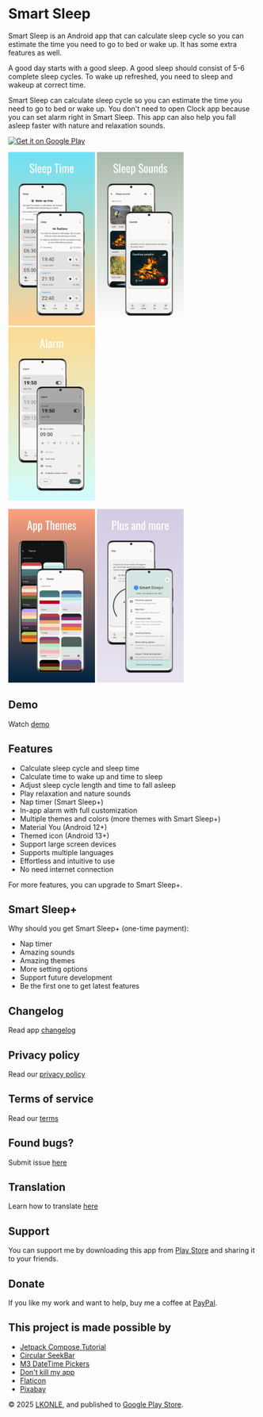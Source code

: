 # Smart Sleep

Smart Sleep is an Android app that can calculate sleep cycle so you can estimate the time you need to go to bed or wake up. It has some extra features as well.

A good day starts with a good sleep. A good sleep should consist of 5-6 complete sleep cycles. To wake up refreshed, you need to sleep and wakeup at correct time.

Smart Sleep can calculate sleep cycle so you can estimate the time you need to go to bed or wake up. You don't need to open Clock app because you can set alarm right in Smart Sleep. This app can also help you fall asleep faster with nature and relaxation sounds.

<p>
 <a href='https://play.google.com/store/apps/details?id=com.lkonlesoft.smartsleep&pcampaignid=pcampaignidMKT-Other-global-all-co-prtnr-py-PartBadge-Mar2515-1'><img alt='Get it on Google Play' src='https://play.google.com/intl/en_us/badges/static/images/badges/en_badge_web_generic.png' height="80px"/></a>
</p>
<p>
  <img src="screenshots/1.png" alt="sp1"  height="350px"/>
  <img src="screenshots/2.png" alt="sp2"  height="350px"/>
  <img src="screenshots/3.png" alt="sp3"  height="350px"/>
</p>
<p>
  <img src="screenshots/4.png" alt="sp5"  height="350px"/>
  <img src="screenshots/5.png" alt="sp6"  height="350px"/>
</p>

## Demo
Watch [demo](https://youtu.be/s382DU-VxZ0)

## Features
- Calculate sleep cycle and sleep time
- Calculate time to wake up and time to sleep
- Adjust sleep cycle length and time to fall asleep
- Play relaxation and nature sounds
- Nap timer (Smart Sleep+)
- In-app alarm with full customization
- Multiple themes and colors (more themes with Smart Sleep+)
- Material You (Android 12+)
- Themed icon (Android 13+)
- Support large screen devices
- Supports multiple languages
- Effortless and intuitive to use
- No need internet connection

For more features, you can upgrade to Smart Sleep+.

## Smart Sleep+
Why should you get Smart Sleep+ (one-time payment):
- Nap timer
- Amazing sounds
- Amazing themes
- More setting options
- Support future development
- Be the first one to get latest features

## Changelog
Read app [changelog](changelog.md)

## Privacy policy
Read our [privacy policy](privacy.md)

## Terms of service
Read our [terms](terms.md)

## Found bugs?
Submit issue [here](https://github.com/ClearAll2/SmartSleepApp/issues/new)

## Translation
Learn how to translate [here](translations.md)

## Support
You can support me by downloading this app from [Play Store](https://play.google.com/store/apps/details?id=com.lkonlesoft.smartsleep) and sharing it to your friends.

## Donate
If you like my work and want to help, buy me a coffee at [PayPal](https://paypal.me/clearall2?country.x=VN&locale.x=en_US).

## This project is made possible by
- [Jetpack Compose Tutorial](https://www.jetpackcompose.net/)
- [Circular SeekBar](https://github.com/ningyuv/CircularSeekBar?ref=androidexample365.com)
- [M3 DateTime Pickers](https://github.com/marosseleng/compose-material3-datetime-pickers)
- [Don't kill my app](https://dontkillmyapp.com/)
- [Flaticon](https://www.flaticon.com/)
- [Pixabay](https://pixabay.com/)

© 2025 [LKONLE](mailto:lkonle@proton.me), and published to [Google Play Store](https://play.google.com/store/apps/details?id=com.lkonlesoft.smartsleep).
